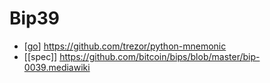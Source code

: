 # Bip39

- [[go]] https://github.com/trezor/python-mnemonic
- [[spec]] https://github.com/bitcoin/bips/blob/master/bip-0039.mediawiki


[//begin]: # "Autogenerated link references for markdown compatibility"
[go]: go "Go"
[//end]: # "Autogenerated link references"